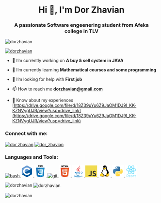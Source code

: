 <h1 align="center">Hi 👋, I'm Dor Zhavian</h1>
<h3 align="center">A passionate Software engeenering student from Afeka college in TLV</h3>

<p align="left"> <img src="https://komarev.com/ghpvc/?username=dorzhavian&label=Profile%20views&color=0e75b6&style=flat" alt="dorzhavian" /> </p>

<p align="left"> <a href="https://github.com/ryo-ma/github-profile-trophy"><img src="https://github-profile-trophy.vercel.app/?username=dorzhavian" alt="dorzhavian" /></a> </p>

- 🔭 I’m currently working on **A buy & sell system in JAVA**

- 🌱 I’m currently learning **Mathematical courses and some programming**

- 🤝 I’m looking for help with **First job**

- 📫 How to reach me **dorzhavian@gmail.com**

- 📄 Know about my experiences [https://drive.google.com/file/d/18Z39uYu6Z9JaOM1DJ9I_KK-KZNVygUJR/view?usp=drive_link](https://drive.google.com/file/d/18Z39uYu6Z9JaOM1DJ9I_KK-KZNVygUJR/view?usp=drive_link)

<h3 align="left">Connect with me:</h3>
<p align="left">
<a href="https://linkedin.com/in/dor zhavian" target="blank"><img align="center" src="https://raw.githubusercontent.com/rahuldkjain/github-profile-readme-generator/master/src/images/icons/Social/linked-in-alt.svg" alt="dor zhavian" height="30" width="40" /></a>
<a href="https://instagram.com/dor_zhavian" target="blank"><img align="center" src="https://raw.githubusercontent.com/rahuldkjain/github-profile-readme-generator/master/src/images/icons/Social/instagram.svg" alt="dor_zhavian" height="30" width="40" /></a>
</p>

<h3 align="left">Languages and Tools:</h3>
<p align="left"> <a href="https://www.gnu.org/software/bash/" target="_blank" rel="noreferrer"> <img src="https://www.vectorlogo.zone/logos/gnu_bash/gnu_bash-icon.svg" alt="bash" width="40" height="40"/> </a> <a href="https://www.cprogramming.com/" target="_blank" rel="noreferrer"> <img src="https://raw.githubusercontent.com/devicons/devicon/master/icons/c/c-original.svg" alt="c" width="40" height="40"/> </a> <a href="https://www.w3schools.com/css/" target="_blank" rel="noreferrer"> <img src="https://raw.githubusercontent.com/devicons/devicon/master/icons/css3/css3-original-wordmark.svg" alt="css3" width="40" height="40"/> </a> <a href="https://git-scm.com/" target="_blank" rel="noreferrer"> <img src="https://www.vectorlogo.zone/logos/git-scm/git-scm-icon.svg" alt="git" width="40" height="40"/> </a> <a href="https://www.w3.org/html/" target="_blank" rel="noreferrer"> <img src="https://raw.githubusercontent.com/devicons/devicon/master/icons/html5/html5-original-wordmark.svg" alt="html5" width="40" height="40"/> </a> <a href="https://www.java.com" target="_blank" rel="noreferrer"> <img src="https://raw.githubusercontent.com/devicons/devicon/master/icons/java/java-original.svg" alt="java" width="40" height="40"/> </a> <a href="https://developer.mozilla.org/en-US/docs/Web/JavaScript" target="_blank" rel="noreferrer"> <img src="https://raw.githubusercontent.com/devicons/devicon/master/icons/javascript/javascript-original.svg" alt="javascript" width="40" height="40"/> </a> <a href="https://www.linux.org/" target="_blank" rel="noreferrer"> <img src="https://raw.githubusercontent.com/devicons/devicon/master/icons/linux/linux-original.svg" alt="linux" width="40" height="40"/> </a> <a href="https://www.python.org" target="_blank" rel="noreferrer"> <img src="https://raw.githubusercontent.com/devicons/devicon/master/icons/python/python-original.svg" alt="python" width="40" height="40"/> </a> <a href="https://reactjs.org/" target="_blank" rel="noreferrer"> <img src="https://raw.githubusercontent.com/devicons/devicon/master/icons/react/react-original-wordmark.svg" alt="react" width="40" height="40"/> </a> </p>

<p><img align="left" src="https://github-readme-stats.vercel.app/api/top-langs?username=dorzhavian&show_icons=true&locale=en&layout=compact" alt="dorzhavian" /></p>

<p>&nbsp;<img align="center" src="https://github-readme-stats.vercel.app/api?username=dorzhavian&show_icons=true&locale=en" alt="dorzhavian" /></p>

<p><img align="center" src="https://github-readme-streak-stats.herokuapp.com/?user=dorzhavian&" alt="dorzhavian" /></p>

